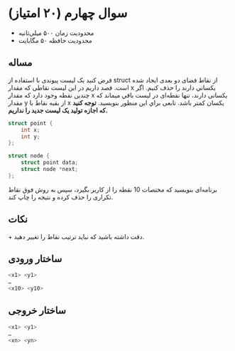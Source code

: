 # سوال چهارم (۲۰ امتیاز)

+ محدودیت زمان ۵۰۰ میلی‌ثانیه
+ محدودیت حافظه ۵۰ مگابایت

## مساله

فرض كنيد يک ليست پيوندی با استفاده از struct از نقاط فضای دو بعدی ايجاد شده است. قصد داريم در اين ليست نقاطی که مقدار x يکساني دارند را حذف کنيم. اگر چندين نقطه وجود دارد که مقدار x يکسانی دارند، تنها نقطه‌ای در ليست باقي ميماند که مقدار y از بقيه نقاط با x يکسان کمتر باشد. تابعی براي اين منظور بنويسيد.
**توجه کنيد که اجازه توليد يک ليست جديد را نداريم.**

```c
struct point {
    int x;
    int y;
};

struct node {
    struct point data;
    struct node *next;
};
```

برنامه‌ای بنويسيد كه مختصات 10 نقطه را از كاربر بگيرد، سپس به روش فوق نقاط تکراری را حذف كرده و نتيجه را چاپ كند.

## نکات

+‌ دقت داشته باشید که نباید ترتیب نقاط را تغییر دهید.

## ساختار ورودی

```sh
<x1> <y1>
…
<x10> <y10>
```

## ساختار خروجی

```sh
<x1> <y1>
…
<xn> <yn>
```
